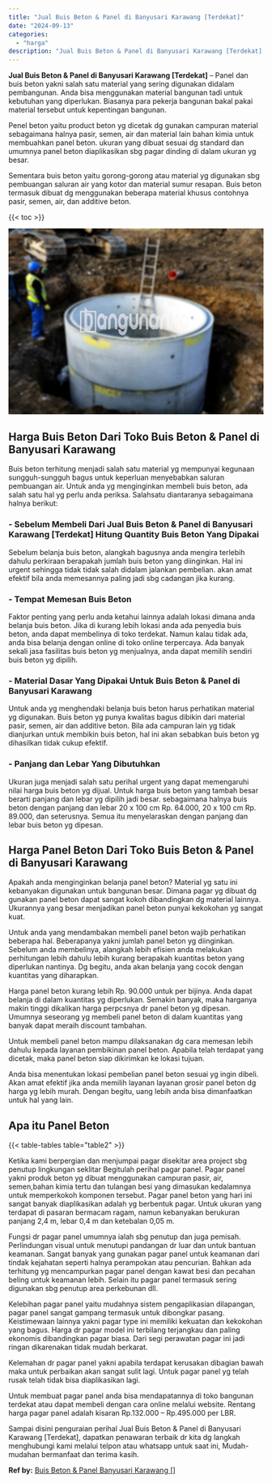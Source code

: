 ```yaml
---
title: "Jual Buis Beton & Panel di Banyusari Karawang [Terdekat]"
date: "2024-09-13"
categories: 
  - "harga"
description: "Jual Buis Beton & Panel di Banyusari Karawang [Terdekat]. Sampai disini penguraian perihal Jual Buis Beton & Panel di Banyusari Karawang [Terdekat], dapatk..."
---
```


**Jual Buis Beton & Panel di Banyusari Karawang \[Terdekat\]** – Panel dan buis beton yakni salah satu material yang sering digunakan didalam pembangunan. Anda bisa menggunakan material bangunan tadi untuk kebutuhan yang diperlukan. Biasanya para pekerja bangunan bakal pakai material tersebut untuk kepentingan bangunan.

Penel beton yaitu product beton yg dicetak dg gunakan campuran material sebagaimana halnya pasir, semen, air dan material lain bahan kimia untuk membuahkan panel beton. ukuran yang dibuat sesuai dg standard dan umumnya panel beton diaplikasikan sbg pagar dinding di dalam ukuran yg besar.

Sementara buis beton yaitu gorong-gorong atau material yg digunakan sbg pembuangan saluran air yang kotor dan material sumur resapan. Buis beton termasuk dibuat dg menggunakan beberapa material khusus contohnya pasir, semen, air, dan additive beton.

{{< toc >}}

![Jual Buis Beton & Panel di Banyusari Karawang [Terdekat]](/images/jual-panel-buis-beton-murah-43.png)

## Harga Buis Beton Dari Toko Buis Beton & Panel di Banyusari Karawang

Buis beton terhitung menjadi salah satu material yg mempunyai kegunaan sungguh-sungguh bagus untuk keperluan menyebabkan saluran pembuangan air. Untuk anda yg menginginkan membeli buis beton, ada salah satu hal yg perlu anda periksa. Salahsatu diantaranya sebagaimana halnya berikut:

### \- Sebelum Membeli Dari Jual Buis Beton & Panel di Banyusari Karawang \[Terdekat\] Hitung Quantity Buis Beton Yang Dipakai

Sebelum belanja buis beton, alangkah bagusnya anda mengira terlebih dahulu perkiraan berapakah jumlah buis beton yang diinginkan. Hal ini urgent sehingga tidak tidak salah didalam jalankan pembelian. akan amat efektif bila anda memesannya paling jadi sbg cadangan jika kurang.

### \- Tempat Memesan Buis Beton

Faktor penting yang perlu anda ketahui lainnya adalah lokasi dimana anda belanja buis beton. Jika di kurang lebih lokasi anda ada penyedia buis beton, anda dapat membelinya di toko terdekat. Namun kalau tidak ada, anda bisa belanja dengan online di toko online terpercaya. Ada banyak sekali jasa fasilitas buis beton yg menjualnya, anda dapat memilih sendiri buis beton yg dipilih.

### \- Material Dasar Yang Dipakai Untuk Buis Beton & Panel di Banyusari Karawang

Untuk anda yg menghendaki belanja buis beton harus perhatikan material yg digunakan. Buis beton yg punya kwalitas bagus dibikin dari material pasir, semen, air dan additive beton. Bila ada campuran lain yg tidak dianjurkan untuk membikin buis beton, hal ini akan sebabkan buis beton yg dihasilkan tidak cukup efektif.

### \- Panjang dan Lebar Yang Dibutuhkan

Ukuran juga menjadi salah satu perihal urgent yang dapat memengaruhi nilai harga buis beton yg dijual. Untuk harga buis beton yang tambah besar berarti panjang dan lebar yg dipilih jadi besar. sebagaimana halnya buis beton dengan panjang dan lebar 20 x 100 cm Rp. 64.000, 20 x 100 cm Rp. 89.000, dan seterusnya. Semua itu menyelaraskan dengan panjang dan lebar buis beton yg dipesan.

## Harga Panel Beton Dari Toko Buis Beton & Panel di Banyusari Karawang

Apakah anda menginginkan belanja panel beton? Material yg satu ini kebanyakan digunakan untuk bangunan besar. Dimana pagar yg dibuat dg gunakan panel beton dapat sangat kokoh dibandingkan dg material lainnya. Ukurannya yang besar menjadikan panel beton punyai kekokohan yg sangat kuat.

Untuk anda yang mendambakan membeli panel beton wajib perhatikan beberapa hal. Beberapanya yakni jumlah panel beton yg diinginkan. Sebelum anda membelinya, alangkah lebih efisien anda melakukan perhitungan lebih dahulu lebih kurang berapakah kuantitas beton yang diperlukan nantinya. Dg begitu, anda akan belanja yang cocok dengan kuantitas yang diharapkan.

Harga panel beton kurang lebih Rp. 90.000 untuk per bijinya. Anda dapat belanja di dalam kuantitas yg diperlukan. Semakin banyak, maka harganya makin tinggi dikalikan harga perpcsnya dr panel beton yg dipesan. Umumnya seseorang yg membeli panel beton di dalam kuantitas yang banyak dapat meraih discount tambahan.

Untuk membeli panel beton mampu dilaksanakan dg cara memesan lebih dahulu kepada layanan pembikinan panel beton. Apabila telah terdapat yang dicetak, maka panel beton siap dikirimkan ke lokasi tujuan.

Anda bisa menentukan lokasi pembelian panel beton sesuai yg ingin dibeli. Akan amat efektif jika anda memilih layanan layanan grosir panel beton dg harga yg lebih murah. Dengan begitu, uang lebih anda bisa dimanfaatkan untuk hal yang lain.

## Apa itu Panel Beton

{{< table-tables table="table2" >}}

Ketika kami berpergian dan menjumpai pagar disekitar area project sbg penutup lingkungan seklitar Begitulah perihal pagar panel. Pagar panel yakni produk beton yg dibuat menggunakan campuran pasir, air, semen,bahan kimia tertu dan tulangan besi yang dimasukan kedalamnya untuk memperkokoh komponen tersebut. Pagar panel beton yang hari ini sangat banyak diaplikasikan adalah yg berbentuk pagar. Untuk ukuran yang terdapat di pasaran bermacam ragam, namun kebanyakan berukuran panjang 2,4 m, lebar 0,4 m dan ketebalan 0,05 m.

Fungsi dr pagar panel umumnya ialah sbg penutup dan juga pemisah. Perlindungan visual untuk menutupi pandangan dr luar dan untuk bantuan keamanan. Sangat banyak yang gunakan pagar panel untuk keamanan dari tindak kejahatan seperti halnya perampokan atau pencurian. Bahkan ada terhitung yg mencampurkan pagar panel dengan kawat besi dan pecahan beling untuk keamanan lebih. Selain itu pagar panel termasuk sering digunakan sbg penutup area perkebunan dll.

Kelebihan pagar panel yaitu mudahnya sistem pengaplikasian dilapangan, pagar panel sangat gampang termasuk untuk dibongkar pasang. Keistimewaan lainnya yakni pagar type ini memiliki kekuatan dan kekokohan yang bagus. Harga dr pagar model ini terbilang terjangkau dan paling ekonomis dibandingkan pagar biasa. Dari segi perawatan pagar ini jadi ringan dikarenakan tidak mudah berkarat.

Kelemahan dr pagar panel yakni apabila terdapat kerusakan dibagian bawah maka untuk perbaikan akan sangat sulit lagi. Untuk pagar panel yg telah rusak telah tidak bisa diaplikasikan lagi.

Untuk membuat pagar panel anda bisa mendapatannya di toko bangunan terdekat atau dapat membeli dengan cara online melalui website. Rentang harga pagar panel adalah kisaran Rp.132.000 – Rp.495.000 per LBR.

Sampai disini penguraian perihal Jual Buis Beton & Panel di Banyusari Karawang \[Terdekat\], dapatkan penawaran terbaik dr kita dg langkah menghubungi kami melalui telpon atau whatsapp untuk saat ini, Mudah-mudahan bermanfaat dan terima kasih.

**Ref by:** [Buis Beton & Panel Banyusari Karawang []](https://id.wikipedia.org/wiki/Buis)
